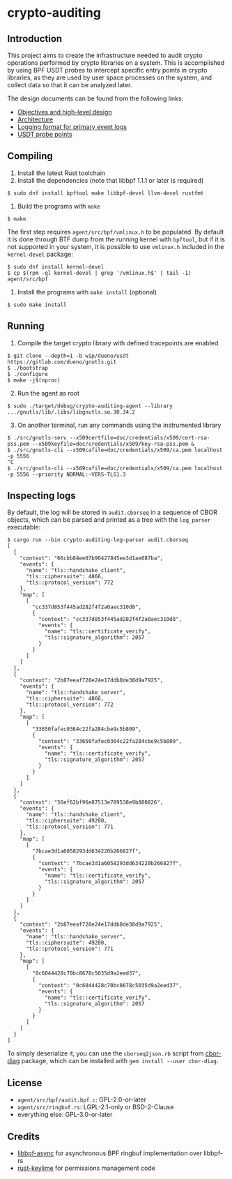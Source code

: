 # crypto-auditing

## Introduction

This project aims to create the infrastructure needed to audit crypto
operations performed by crypto libraries on a system. This is accomplished by
using BPF USDT probes to intercept specific entry points in crypto libraries,
as they are used by user space processes on the system, and collect data so that
it can be analyzed later.

The design documents can be found from the following links:

- [Objectives and high-level design](docs/objectives.md)
- [Architecture](docs/architecture.md)
- [Logging format for primary event logs](docs/logging-format.md)
- [USDT probe points](docs/probe-points.md)

## Compiling

1. Install the latest Rust toolchain
1. Install the dependencies (note that libbpf 1.1.1 or later is required)
```console
$ sudo dnf install bpftool make libbpf-devel llvm-devel rustfmt
```
1. Build the programs with `make`
```console
$ make
```

The first step requires `agent/src/bpf/vmlinux.h` to be populated. By
default it is done through BTF dump from the running kernel with
`bpftool`, but if it is not supported in your system, it is possible
to use `vmlinux.h` included in the `kernel-devel` package:

```console
$ sudo dnf install kernel-devel
$ cp $(rpm -ql kernel-devel | grep '/vmlinux.h$' | tail -1) agent/src/bpf
```

1. Install the programs with `make install` (optional)
```console
$ sudo make install
```

## Running

1. Compile the target crypto library with defined tracepoints are enabled
```console
$ git clone --depth=1 -b wip/dueno/usdt https://gitlab.com/dueno/gnutls.git
$ ./bootstrap
$ ./configure
$ make -j$(nproc)
```
2. Run the agent as root
```console
$ sudo ./target/debug/crypto-auditing-agent --library .../gnutls/lib/.libs/libgnutls.so.30.34.2
```
3. On another terminal, run any commands using the instrumented library
```console
$ ./src/gnutls-serv --x509certfile=doc/credentials/x509/cert-rsa-pss.pem --x509keyfile=doc/credentials/x509/key-rsa-pss.pem &
$ ./src/gnutls-cli --x509cafile=doc/credentials/x509/ca.pem localhost -p 5556
^C
$ ./src/gnutls-cli --x509cafile=doc/credentials/x509/ca.pem localhost -p 5556 --priority NORMAL:-VERS-TLS1.3
```

## Inspecting logs

By default, the log will be stored in `audit.cborseq` in a sequence of
CBOR objects, which can be parsed and printed as a tree with the
`log_parser` executable:
```console
$ cargo run --bin crypto-auditing-log-parser audit.cborseq
[
  {
    "context": "66cbb84ee07b90427845ee3d1ae087ba",
    "events": {
      "name": "tls::handshake_client",
      "tls::ciphersuite": 4866,
      "tls::protocol_version": 772
    },
    "map": [
      [
        "cc337d853f445ad282f4f2a0aec310d8",
        {
          "context": "cc337d853f445ad282f4f2a0aec310d8",
          "events": {
            "name": "tls::certificate_verify",
            "tls::signature_algorithm": 2057
          }
        }
      ]
    ]
  },
  {
    "context": "2b87eeaf728e24e17ddb8de38d9a7925",
    "events": {
      "name": "tls::handshake_server",
      "tls::ciphersuite": 4866,
      "tls::protocol_version": 772
    },
    "map": [
      [
        "33650fafec0364c22fa284cbe9c5b809",
        {
          "context": "33650fafec0364c22fa284cbe9c5b809",
          "events": {
            "name": "tls::certificate_verify",
            "tls::signature_algorithm": 2057
          }
        }
      ]
    ]
  },
  {
    "context": "56ef62bf96e87513e789538e9b880826",
    "events": {
      "name": "tls::handshake_client",
      "tls::ciphersuite": 49200,
      "tls::protocol_version": 771
    },
    "map": [
      [
        "7bcae3d1a6058293dd634220b266827f",
        {
          "context": "7bcae3d1a6058293dd634220b266827f",
          "events": {
            "name": "tls::certificate_verify",
            "tls::signature_algorithm": 2057
          }
        }
      ]
    ]
  },
  {
    "context": "2b87eeaf728e24e17ddb8de38d9a7925",
    "events": {
      "name": "tls::handshake_server",
      "tls::ciphersuite": 49200,
      "tls::protocol_version": 771
    },
    "map": [
      [
        "0c6044428c70bc8678c5035d9a2eed37",
        {
          "context": "0c6044428c70bc8678c5035d9a2eed37",
          "events": {
            "name": "tls::certificate_verify",
            "tls::signature_algorithm": 2057
          }
        }
      ]
    ]
  }
]
```

To simply deserialize it, you can use the `cborseq2json.rb` script
from [cbor-diag](https://github.com/cabo/cbor-diag) package, which can
be installed with `gem install --user cbor-diag`.

## License

- `agent/src/bpf/audit.bpf.c`: GPL-2.0-or-later
- `agent/src/ringbuf.rs`: LGPL-2.1-only or BSD-2-Clause
- everything else: GPL-3.0-or-later

## Credits

- [libbpf-async](https://github.com/fujita/libbpf-async) for asynchronous BPF ringbuf implementation over libbpf-rs
- [rust-keylime](https://github.com/keylime/rust-keylime/) for permissions management code
